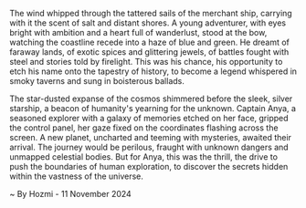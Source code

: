 
The wind whipped through the tattered sails of the merchant ship, carrying with it the scent of salt and distant shores.  A young adventurer, with eyes bright with ambition and a heart full of wanderlust, stood at the bow, watching the coastline recede into a haze of blue and green.  He dreamt of faraway lands, of exotic spices and glittering jewels, of battles fought with steel and stories told by firelight. This was his chance, his opportunity to etch his name onto the tapestry of history, to become a legend whispered in smoky taverns and sung in boisterous ballads. 

The star-dusted expanse of the cosmos shimmered before the sleek, silver starship, a beacon of humanity's yearning for the unknown.  Captain Anya, a seasoned explorer with a galaxy of memories etched on her face, gripped the control panel, her gaze fixed on the coordinates flashing across the screen.  A new planet, uncharted and teeming with mysteries, awaited their arrival.  The journey would be perilous, fraught with unknown dangers and unmapped celestial bodies. But for Anya, this was the thrill, the drive to push the boundaries of human exploration, to discover the secrets hidden within the vastness of the universe.  

~ By Hozmi - 11 November 2024
